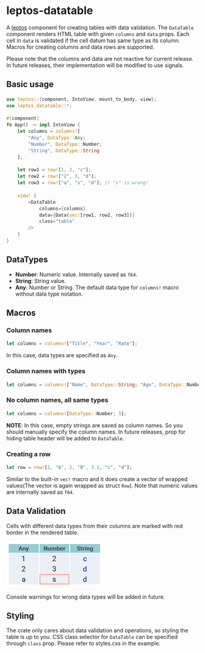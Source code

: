 # leptos-datatable

A [leptos](https://github.com/leptos-rs/leptos) component for creating tables with data validation.
The `DataTable` component renders HTML table with given `columns` and `data` props. Each cell in
`data` is validated if the cell datum has same type as its column. Macros for creating columns and
data rows are supported.

Please note that the columns and data are not reactive for current release. In future releases, their
implementation will be modified to use signals.

## Basic usage

```Rust
use leptos::{component, IntoView, mount_to_body, view};
use leptos_datatable::*;

#[component]
fn App() -> impl IntoView {
    let columns = columns![
        "Any", DataType::Any;
        "Number", DataType::Number;
        "String", DataType::String
    ];

    let row1 = row![1, 2, "c"];
    let row2 = row!["2", 3, "d"];
    let row3 = row!["a", "s", "d"]; // "s" is wrong!

    view! {
        <DataTable
            columns={columns}
            data={Data(vec![row1, row2, row3])}
            class="table"
        />
    }
}
```

## DataTypes

- **Number**: Numeric value. Internally saved as `f64`.
- **String**: String value.
- **Any**: Number or String. The default data type for `columns!` macro without data type notation.

## Macros

### Column names

```Rust
let columns = columns!["Title", "Year", "Rate"];
```

In this case, data types are specified as `Any`.

### Column names with types

```Rust
let columns = columns!["Name", DataType::String; "Age", DataType::Number];
```

### No column names, all same types

```Rust
let columns = columns![DataType::Number; 3];
```

**NOTE**: In this case, empty strings are saved as column names. So you should manually specify
the column names. In future releases, prop for hiding table header will be added to `DataTable`.

### Creating a row

```Rust
let row = row![1, "A", 2, "B", 3.1, "c", "d"];
```

Similar to the built-in `vec!` macro and it does create a vector of wrapped values(The vector is
again wrapped as struct `Row`). Note that numeric values are internally saved as `f64`.

## Data Validation

Cells with different data types from their columns are marked with red border in the rendered table.

![alt text](example.png)

Console warnings for wrong data types will be added in future.

## Styling

The crate only cares about data validation and operations, so styling the table is up to you.
CSS class selector for `DataTable` can be specified through `class` prop. Please refer to styles.css
in the example.
